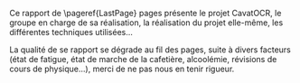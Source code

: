 Ce rapport de \pageref{LastPage} pages présente le projet CavatOCR, le groupe
en charge de sa réalisation, la réalisation du projet elle-même, les
différentes techniques utilisées…

La qualité de se rapport se dégrade au fil des pages, suite à divers facteurs
(état de fatigue, état de marche de la cafetière, alcoolémie, révisions de
cours de physique…), merci de ne pas nous en tenir rigueur.

